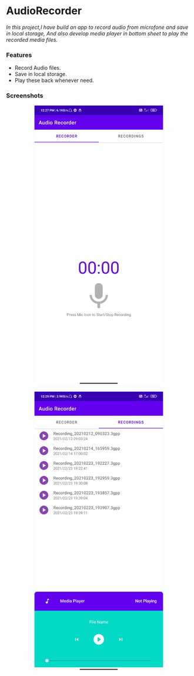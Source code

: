 # AudioRecorder
*In this project,I have build an app to record audio from microfone and save in local storage, And also develop media player in bottom sheet to play the recorded media files.*

### Features
- Record Audio files.
- Save in local storage.
- Play these back whenever need.

### Screenshots

<p align="center">
  <img src="https://github.com/Mayank-AMR/ProjectsScreenShots/blob/main/Screenshot_2021-04-12-12-27-17-618_com.mayank_amr.voicerecord.jpg" width="350" title="ScreenShot 1">
</p>

<p align="center">
  <img src="https://github.com/Mayank-AMR/ProjectsScreenShots/blob/main/Screenshot_2021-04-12-12-29-34-043_com.mayank_amr.voicerecord.jpg" width="350" alt="accessibility text">
</p>
